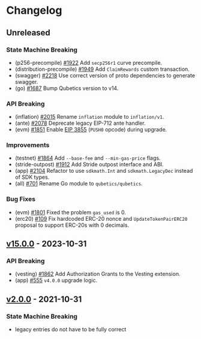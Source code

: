 <!--
Some comments at head of file...
-->
# Changelog

## Unreleased

### State Machine Breaking

- (p256-precompile) [#1922](https://github.com/qubetics/qubetics/pull/1922) Add `secp256r1` curve precompile.
- (distribution-precompile) [#1949](https://github.com/qubetics/qubetics/pull/1949) Add `ClaimRewards` custom transaction.
- (swagger) [#2218](https://github.com/qubetics/qubetics/pull/2218) Use correct version of proto dependencies to generate swagger.
- (go) [#1687](https://github.com/qubetics/qubetics/pull/1687) Bump Qubetics version to v14.

### API Breaking

- (inflation) [#2015](https://github.com/qubetics/qubetics/pull/2015) Rename `inflation` module to `inflation/v1`.
- (ante) [#2078](https://github.com/qubetics/qubetics/pull/2078) Deprecate legacy EIP-712 ante handler.
- (evm) [#1851](https://github.com/qubetics/qubetics/pull/1851) Enable [EIP 3855](https://eips.ethereum.org/EIPS/eip-3855) (`PUSH0` opcode) during upgrade.

### Improvements

- (testnet) [#1864](https://github.com/qubetics/qubetics/pull/1864) Add `--base-fee` and `--min-gas-price` flags.
- (stride-outpost) [#1912](https://github.com/qubetics/qubetics/pull/1912) Add Stride outpost interface and ABI.
- (app) [#2104](https://github.com/qubetics/qubetics/pull/2104) Refactor to use `sdkmath.Int` and `sdkmath.LegacyDec` instead of SDK types.
- (all) [#701](https://github.com/qubetics/qubetics/pull/701) Rename Go module to `qubetics/qubetics`.

### Bug Fixes

- (evm) [#1801](https://github.com/qubetics/qubetics/pull/1801) Fixed the problem `gas_used` is 0.
- (erc20) [#109](https://github.com/qubetics/qubetics/pull/109) Fix hardcoded ERC-20 nonce and `UpdateTokenPairERC20` proposal to support ERC-20s with 0 decimals.

## [v15.0.0](https://github.com/qubetics/qubetics/releases/tag/v15.0.0) - 2023-10-31

### API Breaking

- (vesting) [#1862](https://github.com/qubetics/qubetics/pull/1862) Add Authorization Grants to the Vesting extension.
- (app) [#555](https://github.com/qubetics/qubetics/pull/555) `v4.0.0` upgrade logic.

## [v2.0.0](https://github.com/qubetics/qubetics/releases/tag/v2.0.0) - 2021-10-31

### State Machine Breaking

- legacy entries do not have to be fully correct
